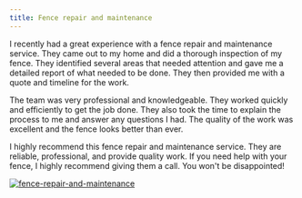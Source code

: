 ```yaml
---
title: Fence repair and maintenance
---
```


I recently had a great experience with a fence repair and maintenance service. They came out to my home and did a thorough inspection of my fence. They identified several areas that needed attention and gave me a detailed report of what needed to be done. They then provided me with a quote and timeline for the work. 

The team was very professional and knowledgeable. They worked quickly and efficiently to get the job done. They also took the time to explain the process to me and answer any questions I had. The quality of the work was excellent and the fence looks better than ever. 

I highly recommend this fence repair and maintenance service. They are reliable, professional, and provide quality work. If you need help with your fence, I highly recommend giving them a call. You won't be disappointed!

[![fence-repair-and-maintenance](<https://dabuttonfactory.com/button.png?t=CHECK+SERVICE&f=Noto+Sans-Bold&ts=26&tc=fff&hp=45&vp=20&c=11&bgt=unicolored&bgc=4bd42f>)](<https://londonexpertfinder.com/link>)